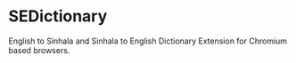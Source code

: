 # SEDictionary
English to Sinhala and Sinhala to English Dictionary Extension for Chromium based browsers.
